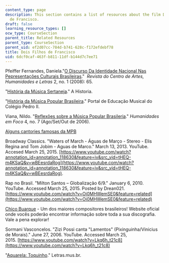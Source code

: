 ```yaml
---
content_type: page
description: This section contains a list of resources about the film Dois Filhos
  de Francisco.
draft: false
learning_resource_types: []
ocw_type: CourseSection
parent_title: Related Resources
parent_type: CourseSection
parent_uid: ef2d07cc-784d-b741-628c-f172efdebf78
title: Dois Filhos de Francisco
uid: 6dcf0caf-463f-b811-11df-b144d7c7ee71
---
```

Pfeiffer Fernandes, Daniela."[O Discurso Da Identidade Nacional Nas Pepresentações Culturais Brasileiras](https://www3.ufrb.edu.br/seer/index.php/reconcavos/article/view/1085)."  *Revista do Centro de Artes, Humanidades e Letras* 2, no. 1 (2008): 65.

"[História da Música Sertaneja](http://estrelasertaneja.blogspot.in/p/historia-da-musica-sertaneja.html)." A Historia.

"[História da Música Popular Brasileira](http://www.academia.edu/9174031/9ano_06_HM_Popular)." Portal de Educação Musical do Colégio Pedro II.

Viana, Nildo. "[Reflexões sobre a Música Popular Brasileria](https://www.scribd.com/document/22151496/Reflexoes-sobre-a-Musica-Popular-Brasileira-Nildo-Viana)." *Humanidades em Foco* 4, no. 7 (Ago/Set/Out de 2006).

[Alguns cantories famosas da MPB](http://www.mpb.com.br/)

Broadway Classics. "Waters of March - Águas de Março - Stereo - Elis Regina and Tom Jobim - Aguas de Marco." March 13, 2013. YouTube. Accesed March 25, 2015. [https://www.youtube.com/watch?annotation_id=annotation_118630&feature=iv&src_vid=tHEQ-m4KSaQ&v=wBEesrdaRog](https://www.youtube.com/watch?annotation_id=annotation_118630&feature=iv&src_vid=tHEQ-m4KSaQ&v=wBEesrdaRog).

Rap no Brasil. "Milton Santos – Globalização 6/9." January 6, 2010. YouTube. Accessed March 25, 2015. Posted by Drean021. [https://www.youtube.com/watch?v=Oi0MHWemSE0&feature=related](https://www.youtube.com/watch?v=Oi0MHWemSE0&feature=related)

[Chico Buarque](http://www.chicobuarque.com.br/) - Um dos maiores compositores brasileiros! Website oficial onde vocês poderão encontrar informação sobre toda a sua discografia. Vale a pena explorar!

Sormani Vasconcelos. "Zizi Possi canta "Lamentos" (Pixinguinha/Vinicius de Morais)." June 27, 2006. YouTube. Accessed March 25, 2015. [https://www.youtube.com/watch?v=Lkq6h_t21c8](https://www.youtube.com/watch?v=Lkq6h_t21c8)

"[Aquarela: Toquinho](http://letras.mus.br/toquinho/49095/)." Letras.mus.br.